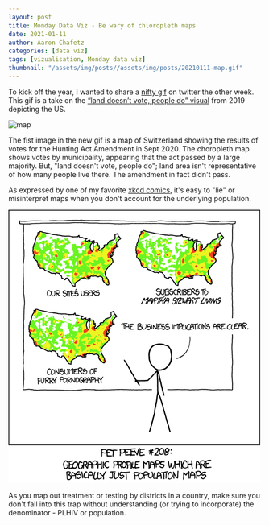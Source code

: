 ```yaml
---
layout: post
title: Monday Data Viz - Be wary of chloropleth maps
date: 2021-01-11
author: Aaron Chafetz
categories: [data viz]
tags: [vizualisation, Monday data viz]
thumbnail: "/assets/img/posts//assets/img/posts/20210111-map.gif"
---
```


To kick off the year, I wanted to share a [nifty gif](https://twitter.com/DavidZumbach/status/1344547411985911808) on twitter the other week. This gif is a take on the [“land doesn’t vote, people do” visual](https://twitter.com/karim_douieb/status/1181934417650040832?ref_src=twsrc%5Etfw%7Ctwcamp%5Etweetembed%7Ctwterm%5E1181934417650040832%7Ctwgr%5E%7Ctwcon%5Es1_&ref_url=https%3A%2F%2Fthemorningnews.org%2Fp%2Fthe-history-of-the-map-behind-land-doesnt-vote-people-do) from 2019 depicting the US. 

![map](/assets/img/posts/20210111-map.gif)

The fist image in the new gif is a map of Switzerland showing the results of votes for the Hunting Act Amendment in Sept 2020. The choropleth map shows votes by municipality, appearing that the act passed by a large majority. But, "land doesn't vote, people do"; land area isn't representative of how many people live there. The amendment in fact didn't pass.   

As expressed by one of my favorite [xkcd comics](https://xkcd.com/1138/), it's easy to "lie" or misinterpret maps when you don't account for the underlying population.

![map](/assets/img/posts/20210111-xkcd.png)

As you map out treatment or testing by districts in a country, make sure you don't fall into this trap without understanding (or trying to incorporate) the denominator - PLHIV or population.